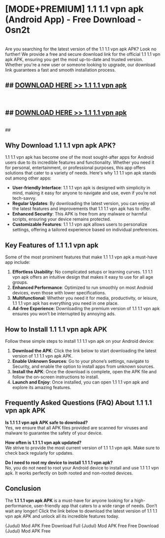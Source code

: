 # [MODE+PREMIUM] 1.1 1.1 vpn apk (Android App) - Free Download - 0sn2t <br>
<br>
Are you searching for the latest version of the 1.1 1.1 vpn apk APK? Look no further! We provide a free and secure download link for the official 1.1 1.1 vpn apk APK, ensuring you get the most up-to-date and trusted version. Whether you're a new user or someone looking to upgrade, our download link guarantees a fast and smooth installation process.


## ##  [DOWNLOAD HERE >> 1.1 1.1 vpn apk](http://freeplayer.one?title=1.1_1.1_vpn_apk&ref=A)
  <br>

##  ## [DOWNLOAD HERE >> 1.1 1.1 vpn apk](http://freeplayer.one?title=1.1_1.1_vpn_apk&ref=A)
  <br>
  ##



## Why Download 1.1 1.1 vpn apk APK?

1.1 1.1 vpn apk has become one of the most sought-after apps for Android users due to its incredible features and functionality. Whether you need it for personal, entertainment, or professional purposes, this app offers solutions that cater to a variety of needs. Here's why 1.1 1.1 vpn apk stands out among other apps:

- **User-friendly Interface**: 1.1 1.1 vpn apk is designed with simplicity in mind, making it easy for anyone to navigate and use, even if you’re not tech-savvy.
- **Regular Updates**: By downloading the latest version, you can enjoy all the latest features and improvements that 1.1 1.1 vpn apk has to offer.
- **Enhanced Security**: This APK is free from any malware or harmful scripts, ensuring your device remains protected.
- **Customizable Features**: 1.1 1.1 vpn apk allows users to personalize settings, offering a tailored experience based on individual preferences.

## Key Features of 1.1 1.1 vpn apk

Some of the most prominent features that make 1.1 1.1 vpn apk a must-have app include:

1. **Effortless Usability**: No complicated setups or learning curves. 1.1 1.1 vpn apk offers an intuitive design that makes it easy to use for all age groups.
2. **Enhanced Performance**: Optimized to run smoothly on most Android devices, even those with lower specifications.
3. **Multifunctional**: Whether you need it for media, productivity, or leisure, 1.1 1.1 vpn apk has everything you need in one place.
4. **Ad-free Experience**: Downloading the premium version of 1.1 1.1 vpn apk ensures you won’t be interrupted by annoying ads.

## How to Install 1.1 1.1 vpn apk APK

Follow these simple steps to install 1.1 1.1 vpn apk on your Android device:

1. **Download the APK**: Click the link below to start downloading the latest version of 1.1 1.1 vpn apk APK.
2. **Enable Unknown Sources**: Go to your phone’s settings, navigate to Security, and enable the option to install apps from unknown sources.
3. **Install the APK**: Once the download is complete, open the APK file and follow the on-screen instructions to install.
4. **Launch and Enjoy**: Once installed, you can open 1.1 1.1 vpn apk and explore its amazing features.

## Frequently Asked Questions (FAQ) About 1.1 1.1 vpn apk APK

**Is 1.1 1.1 vpn apk APK safe to download?**  
Yes, we ensure that all APK files provided are scanned for viruses and malware to guarantee the safety of your device.

**How often is 1.1 1.1 vpn apk updated?**  
We strive to provide the most current version of 1.1 1.1 vpn apk. Make sure to check back regularly for updates.

**Do I need to root my device to install 1.1 1.1 vpn apk?**  
No, you do not need to root your Android device to install and use 1.1 1.1 vpn apk. It works perfectly on both rooted and non-rooted devices.

## Conclusion

The **1.1 1.1 vpn apk APK** is a must-have for anyone looking for a high-performance, user-friendly app that caters to a wide range of needs. Don’t wait any longer! Click the link below to download the latest version of 1.1 1.1 vpn apk APK and unlock all its incredible features today.

{Judul} Mod APK Free
Download Full {Judul} Mod APK Free
Free Download {Judul} Mod APK Free


